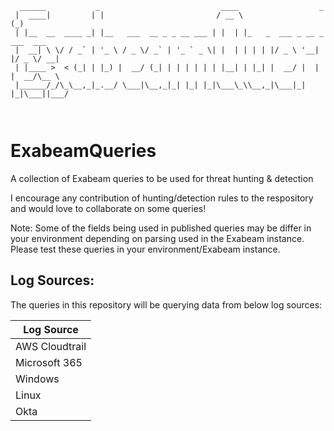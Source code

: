 ``` 
  ______           _                           ____                  _           
 |  ____|         | |                         / __ \                (_)          
 | |__  __  ____ _| |__   ___  __ _ _ __ ___ | |  | |_   _  ___ _ __ _  ___  ___ 
 |  __| \ \/ / _` | '_ \ / _ \/ _` | '_ ` _ \| |  | | | | |/ _ \ '__| |/ _ \/ __|
 | |____ >  < (_| | |_) |  __/ (_| | | | | | | |__| | |_| |  __/ |  | |  __/\__ \
 |______/_/\_\__,_|_.__/ \___|\__,_|_| |_| |_|\___\_\\__,_|\___|_|  |_|\___||___/
                                                                                 
                                                                                 
```     

# ExabeamQueries
                                                                
A collection of Exabeam queries to be used for threat hunting & detection

I encourage any contribution of hunting/detection rules to the respository and would love to collaborate on some queries!

Note: Some of the fields being used in published queries may be differ in your environment depending on parsing used in the Exabeam instance. Please test these queries in your environment/Exabeam instance.
## Log Sources: 
The queries in this repository will be querying data from below log sources: 

| Log Source |
| ----------- |
| AWS Cloudtrail |
| Microsoft 365 |
| Windows | 
| Linux | 
| Okta | 
